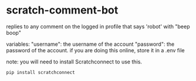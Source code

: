 # scratch-comment-bot
replies to any comment on the logged in profile that says 'robot' with "beep boop"

variables:
"username": the username of the account
"password": the password of the account. if you are doing this online, store it in a .env file

note: you will need to install Scratchconnect to use this.
```
pip install scratchconnect
```
